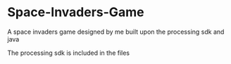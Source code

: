 # Space-Invaders-Game
A space invaders game designed by me built upon the processing sdk and java

The processing sdk is included in the files

